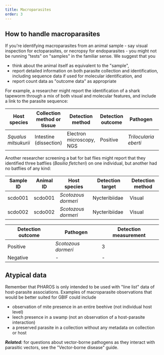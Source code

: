 ```yaml
---
title: Macroparasites
order: 3
---
```


## How to handle macroparasites 

If you're identifying macroparasites from an animal sample - say visual inspection for ectoparasites, or necropsy for endoparasites - you might not be running "tests" on "samples" in the familiar sense. We suggest that you 
- think about the animal itself as equivalent to the "sample", 
- report detailed information on both parasite collection and identification, including sequence data if used for molecular identification, and 
- report count data as "outcome data" as appropriate 

For example, a researcher  might report the identification of a shark tapeworm through a mix of both visual and molecular features, and include a link to the parasite sequence:

| Host species  | Collection method or tissue | Detection method  | Detection outcome | Pathogen  | GenBank accession |
| ---------- |  ---------- | ---------- | ---------- |  ---------- | ---------- |  
| _Squalus mitsukurii_ |  Intestine (dissection) | Electron microscopy, NGS | Positive | _Trilocularia eberti_  | GB8675309 |

Another researcher screening a bat for bat flies might report that they identified three batflies (_Basilia fletcheri_) on one individual, but another had no batflies of any kind:


| Sample ID  | Animal ID | Host species  | Detection target | Detection method | 
| ---------- | --------- | -------------- | -------------- | --------- |
| scdo001       | scdo001    | _Scotozous dormeri_ |  Nycteribiidae  | Visual |
| scdo002       | scdo002    | _Scotozous dormeri_ |  Nycteribiidae  | Visual |


| Detection outcome | Pathogen | Detection measurement |
| ---------- | --------- | -------------- | 
| Positive      |_Scotozous dormeri_ |   3   | 
| Negative      | -   | - |  

## Atypical data

Remember that PHAROS is only intended to be used with "line list" data of host-parasite associations. Examples of macroparasite observations that would be better suited for GBIF could include
- observation of mite presence in an entire beehive (not individual host level)
- leech presence in a swamp (not an observation of a host-parasite interaction)
- a preserved parasite in a collection without any metadata on collection or host 

_**Related:**_ for questions about vector-borne pathogens as they interact with parasitic vectors, see the "Vector-borne disease" guide.

